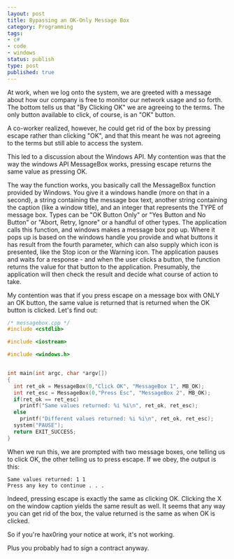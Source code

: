 ```yaml
---
layout: post
title: Bypassing an OK-Only Message Box
category: Programming
tags:
- c#
- code
- windows
status: publish
type: post
published: true
---
```


At work, when we log onto the system, we are greeted with a message about how our company is free to monitor our network usage and so forth.  The bottom tells us that "By Clicking OK" we are agreeing to the terms.  The only button available to click, of course, is an "OK" button.  

A co-worker realized, however, he could get rid of the box by pressing escape rather than clicking "OK", and that this meant he was not agreeing to the terms but still able to access the system.

This led to a discussion about the Windows API.  My contention was that the way the windows API MessageBox works, pressing escape returns the same value as pressing OK.  

The way the function works, you basically call the MessageBox function provided by Windows.  You give it a windows handle (more on that in a second), a string containing the message box text, another string containing the caption (like a window title), and an integer that represents the TYPE of message box.  Types can be "OK Button Only" or "Yes Button and No Button" or "Abort, Retry, Ignore" or a handful of other types.  The application calls this function, and windows makes a message box pop up.  Where it pops up is based on the windows handle you provide and what buttons it has result from the fourth parameter, which can also supply which icon is presented, like the Stop icon or the Warning icon.  The application pauses and waits for a response - and when the user clicks a button, the function returns the value for that button to the application.  Presumably, the application will then check the result and decide what course of action to take.

My contention was that if you press escape on a message box with ONLY an OK button, the same value is returned that is returned when the OK button is clicked.  Let's find out:

~~~cpp
/* messagebox.cpp */
#include <cstdlib>

#include <iostream>

#include <windows.h>


int main(int argc, char *argv[])
{
  int ret_ok = MessageBox(0,"Click OK", "MessageBox 1", MB_OK);
  int ret_esc = MessageBox(0,"Press Esc", "MessageBox 2", MB_OK);
  if(ret_ok == ret_esc)
    printf("Same values returned: %i %i\n", ret_ok, ret_esc);
  else
    printf("Different values returned: %i %i\n", ret_ok, ret_esc);
  system("PAUSE");
  return EXIT_SUCCESS;
}
~~~

When we run this, we are prompted with two message boxes, one telling us to click OK, the other telling us to press escape.  If we obey, the output is this:

~~~output
Same values returned: 1 1
Press any key to continue . . .
~~~

Indeed, pressing escape is exactly the same as clicking OK.  Clicking the X on the window caption yields the same result as well.  It seems that any way you can get rid of the box, the value returned is the same as when OK is clicked.

So if you're hax0ring your notice at work, it's not working.

Plus you probably had to sign a contract anyway.

